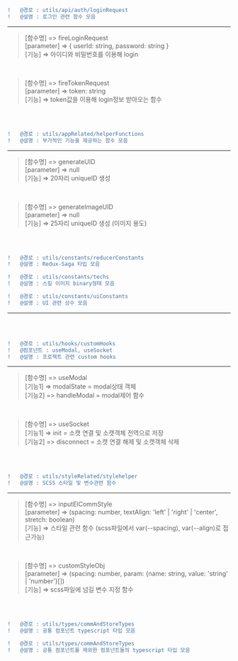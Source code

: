 ```diff
!   @경로 : utils/api/auth/loginRequest
!   @설명 : 로그인 관련 함수 모음
```

---

> [함수명] => fireLoginRequest  
> [parameter] => { userId: string, password: string }  
> [기능] => 아이디와 비밀번호를 이용해 login

<br/>

> [함수명] => fireTokenRequest  
> [parameter] => token: string  
> [기능] => token값을 이용해 login정보 받아오는 함수

<br/><br/>

```diff
!   @경로 : utils/appRelated/helperFunctions
!   @설명 : 부가적인 기능을 제공하는 함수 모음
```

---

> [함수명] => generateUID  
> [parameter] => null  
> [기능] => 20자리 uniqueID 생성

<br/>

> [함수명] => generateImageUID  
> [parameter] => null  
> [기능] => 25자리 uniqueID 생성 (이미지 용도)

<br/><br/>

```diff
!   @경로 : utils/constants/reducerConstants
!   @설명 : Redux-Saga 타입 모음

!   @경로 : utils/constants/techs
!   @설명 : 스킬 이미지 binary형태 모음

!   @경로 : utils/constants/uiConstants
!   @설명 : UI 관련 상수 모음
```

---

<br/><br/>

```diff
!   @경로 : utils/hooks/customHooks
!   @컴포넌트 : useModal, useSocket
!   @설명 : 프로젝트 관련 custom hooks
```

---

> [함수명] => useModal  
> [기능1] => modalState = modal상태 객체  
> [기능2] => handleModal = modal제어 함수

<br/>

> [함수명] => useSocket  
> [기능1] => init = 소캣 연결 및 소캣객체 전역으로 저장  
> [기능2] => disconnect = 소캣 연결 해제 및 소캣객체 삭제

<br/><br/>

```diff
!   @경로 : utils/styleRelated/stylehelper
!   @설명 : SCSS 스타일 및 변수관련 함수
```

---

> [함수명] => inputElCommStyle  
> [parameter] => (spacing: number, textAlign: 'left' | 'right' | 'center', stretch: boolean)  
> [기능] => 스타일 관련 함수 (scss파일에서 var(--spacing), var(--align)로 접근가능)

<br/>

> [함수명] => customStyleObj  
> [parameter] => (spacing: number, param: {name: string, value: 'string' | 'number'}[])  
> [기능] => scss파일에 넘길 변수 지정 함수

<br/><br/>

```diff
!   @경로 : utils/types/commAndStoreTypes
!   @설명 : 공통 컴포넌트 typescript 타입 모음

!   @경로 : utils/types/commAndStoreTypes
!   @설명 : 공통 컴포넌트를 제외한 컴포넌트들의 typescript 타입 모음
```
